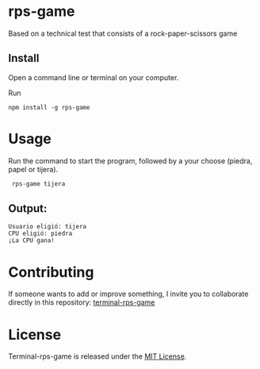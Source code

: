 # rps-game
Based on a technical test that consists of a rock-paper-scissors game


## Install

Open a command line or terminal on your computer.

Run 

```npm
npm install -g rps-game
```

# Usage


Run the command to start the program, followed by a your choose (piedra, papel or tijera).



```bash
 rps-game tijera
```


## Output:

```npm
Usuario eligió: tijera
CPU eligió: piedra
¡La CPU gana!
```




# Contributing

If someone wants to add or improve something, I invite you to collaborate directly in this repository: [terminal-rps-game](https://github.com/Octa96mz/rps-game)

# License

Terminal-rps-game is released under the [MIT License](https://opensource.org/licenses/MIT).